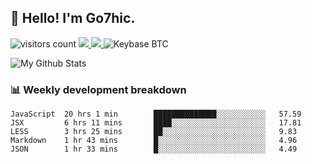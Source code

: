 ## 👋 Hello! I'm Go7hic.

 ![visitors count](https://visitors-by-url-pls-dont-use-this-in-your-repo.vercel.app/Go7hic-github-readme)
 <a href="https://twitter.com/Go7hic">
    <img src="https://img.shields.io/badge/-@Go7hic-1ca0f1?style=flat-square&labelColor=1ca0f1&logo=twitter&logoColor=white&link=https://twitter.com/Go7hic">
   <a/>
   <a href="mailto:gtfx0209@gmail.com">
    <img src="https://img.shields.io/badge/-gtfx0209@gmail.com-c14438?style=flat-square&logo=Gmail&logoColor=white&link=mailto:gtfx0209@gmail.com">
   <a/>
    ![Keybase BTC](https://img.shields.io/keybase/btc/Go7hic)
 <!--
🔭 I’m currently working
🌱 I’m currently learning
💬 Ask me about 
📫 How to reach me: 
⚡ Fun fact: 
-->

![My Github Stats](https://github-readme-stats.vercel.app/api?username=Go7hic&show_icons=true&count_private=true)



### 📊 Weekly development breakdown
<!--START_SECTION:waka-->
```text
JavaScript  20 hrs 1 min        ██████████████░░░░░░░░░░░   57.59 
JSX         6 hrs 11 mins       ████░░░░░░░░░░░░░░░░░░░░░   17.81 
LESS        3 hrs 25 mins       ██░░░░░░░░░░░░░░░░░░░░░░░   9.83 
Markdown    1 hr 43 mins        █░░░░░░░░░░░░░░░░░░░░░░░░   4.96 
JSON        1 hr 33 mins        █░░░░░░░░░░░░░░░░░░░░░░░░   4.49
```
<!--END_SECTION:waka-->

